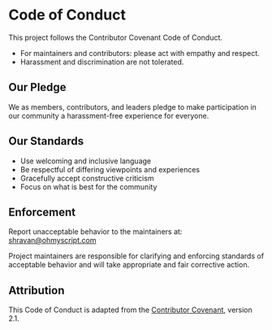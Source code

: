 # Code of Conduct

This project follows the Contributor Covenant Code of Conduct.

- For maintainers and contributors: please act with empathy and respect.
- Harassment and discrimination are not tolerated.

## Our Pledge

We as members, contributors, and leaders pledge to make participation in our community a harassment-free experience for everyone.

## Our Standards

- Use welcoming and inclusive language
- Be respectful of differing viewpoints and experiences
- Gracefully accept constructive criticism
- Focus on what is best for the community

## Enforcement

Report unacceptable behavior to the maintainers at: [shravan@ohmyscript.com](shravan@ohmyscript.com)

Project maintainers are responsible for clarifying and enforcing standards of acceptable behavior and will take appropriate and fair corrective action.

## Attribution

This Code of Conduct is adapted from the [Contributor Covenant](https://www.contributor-covenant.org), version 2.1.
